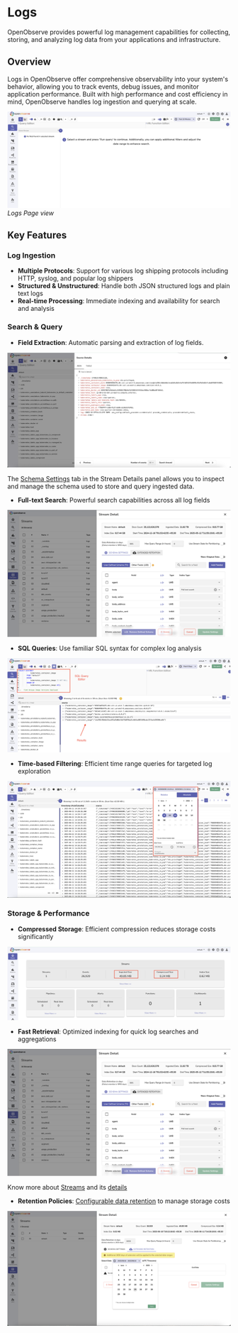 # Logs

OpenObserve provides powerful log management capabilities for collecting, storing, and analyzing log data from your applications and infrastructure.

## Overview

Logs in OpenObserve offer comprehensive observability into your system's behavior, allowing you to track events, debug issues, and monitor application performance. Built with high performance and cost efficiency in mind, OpenObserve handles log ingestion and querying at scale.

![Logs Page](../images/features/logs-page.png)
*Logs Page view*

## Key Features

### Log Ingestion
- **Multiple Protocols**: Support for various log shipping protocols including HTTP, syslog, and popular log shippers
- **Structured & Unstructured**: Handle both JSON structured logs and plain text logs
- **Real-time Processing**: Immediate indexing and availability for search and analysis

### Search & Query

- **Field Extraction**: Automatic parsing and extraction of log fields. 

![Field Extraction](../images/features/log-feilds-detection.png)

The [Schema Settings](../user-guide/streams/schema-settings.md) tab in the Stream Details panel allows you to inspect and manage the schema used to store and query ingested data. 

- **Full-text Search**: Powerful search capabilities across all log fields

![Full-text Search](../images/features/log-settings.png)

- **SQL Queries**: Use familiar SQL syntax for complex log analysis

![SQL Queries](../images/features/sql-based-log-search.png)

- **Time-based Filtering**: Efficient time range queries for targeted log exploration

![Time-based Filtering](../images/features/time-selection.png)

### Storage & Performance
- **Compressed Storage**: Efficient compression reduces storage costs significantly

![Compressed Storage](../images/features/data-compression.png)

- **Fast Retrieval**: Optimized indexing for quick log searches and aggregations

![Indexing](../images/features/log-settings.png)

Know more about [Streams](../user-guide/streams/streams-in-openobserve.md) and its [details](../user-guide/streams/stream-details.md#stream-details)

- **Retention Policies**: [Configurable data retention](../user-guide/streams/extended-retention.md) to manage storage costs

![Retention Policies](../images/features/data-retention.png)